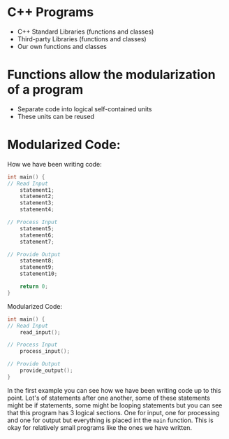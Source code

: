 # C++ Programs

- C++ Standard Libraries (functions and classes)
- Third-party Libraries (functions and classes)
- Our own functions and classes

# Functions allow the modularization of a program

- Separate code into logical self-contained units
- These units can be reused

# Modularized Code:

How we have been writing code:
```cpp
int main() {
// Read Input
	statement1;
	statement2;
	statement3;
	statement4;

// Process Input
	statement5;
	statement6;
	statement7;

// Provide Output
	statement8;
	statement9;
	statement10;

	return 0;
}
```

Modularized Code:
```cpp
int main() {
// Read Input
	read_input();

// Process Input
	process_input();

// Provide Output
	provide_output();
}
```

 In the first example you can see how we have been writing code up to this point. Lot's of statements after one another, some of these statements might be if statements, some might be looping statements but you can see that this program has 3 logical sections. One for input, one for processing and one for output but everything is placed int the `main` function. This is okay for relatively small programs like the ones we have written.   
